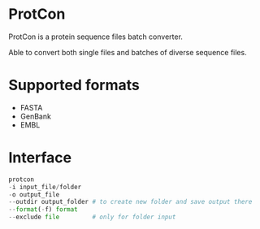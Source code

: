 # ProtCon
ProtCon is a protein sequence files batch converter.

Able to convert both single files and batches of diverse sequence files.

# Supported formats
- FASTA
- GenBank
- EMBL

# Interface
```python
protcon
-i input_file/folder
-o output_file
--outdir output_folder # to create new folder and save output there
--format(-f) format
--exclude file         # only for folder input
```
